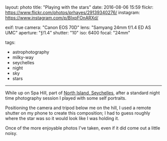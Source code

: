 layout: photo
title: "Playing with the stars"
date: 2016-08-06 15:59
flickr: https://www.flickr.com/photos/prhayes/29139340276/
instagram: https://www.instagram.com/p/BIxpFOnARXd/

exif: true
camera: "Canon EOS 70D"
lens: "Samyang 24mm f/1.4 ED AS UMC"
aperture: "ƒ/1.4"
shutter: "10"
iso: 6400
focal: "24mm"

tags:
  - astrophotography
  - milky-way
  - seychelles
  - night
  - sky
  - stars
---

While up on Spa Hill, part of [North Island, Seychelles](https://sam-and-paul.com/2016/08/north-island-seychelles/), after a standard night time photography session I played with some self portraits.

Positioning the camera and tripod below me on the hill, I used a remote shutter on my phone to create this composition; I had to guess roughly where the star was so it would look like I was holding it.

Once of the more enjoyable photos I've taken, even if it did come out a little noisy.
